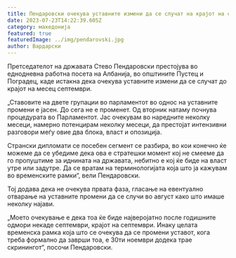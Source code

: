 ```yaml
---
title: Пендаровски очекува уставните измени да се случат на крајот на септември
date: 2023-07-23T14:22:39.605Z
category: македонија
featured: true
featuredImage: ../img/pendarovski.jpg
author: Вардарски
---
```

<!--StartFragment-->

Претседателот на државата Стево Пендаровски престојува во еднодневна работна посета на Албанија, во општините Пустец и Поградец, каде истакна дека очекува уставните измени да се случат до крајот на месец септември.

„Ставовите на двете групации во парламентот во однос на уставните промени е јасен. До сега не е променет. Од вторник натаму почнува процедурата во Парламентот. Јас очекувам во наредните неколку месеци, намерно потенцирам неколку месеци, да престојат интензивни разговори меѓу овие два блока, власт и опозиција.

Странски дипломати се посебен сегмент се разбира, во кои конечно ќе можеме да се убедиме дека ова е стратешки момент кој не смееме да го пропуштиме за иднината на државата, небитно е кој ќе биде на власт утре или задутре. Да се вратам на терминологијата која што ја кажувам во временските рамки“, вели Пендаровски.

Тој додава дека не очекува првата фаза, гласање на евентуално отварање на уставните промени да се случи во август како што имаше неколку најави.

„Моето очекување е дека тоа ќе биде најверојатно после годишните одмори некаде септември, крајот на септември. Инаку целата временска рамка која што се очекува да се промени уставот, кога треба формално да заврши тоа, е 30ти ноември додека трае скринингот“, посочи Пендаровски.

<!--EndFragment-->